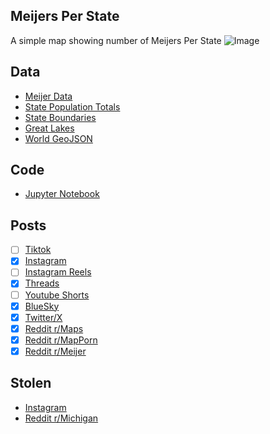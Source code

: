 ## Meijers Per State
A simple map showing number of Meijers Per State
![Image](https://drive.google.com/uc?export=view&id=1fkLrCohbJt2MoAlVcINTE9LzUsdFC8p3)

## Data
* [Meijer Data](https://vendornet.meijer.com/Home/Section/StoreLocations-206)
* [State Population Totals](https://www.census.gov/data/tables/time-series/demo/popest/2020s-state-total.html)
* [State Boundaries](https://www.census.gov/geographies/mapping-files/time-series/geo/carto-boundary-file.html)
* [Great Lakes](https://usicecenter.gov/Products/GreatLakesData)
* [World GeoJSON](https://public.opendatasoft.com/explore/dataset/world-administrative-boundaries/export/?flg=en-us)

## Code
* [Jupyter Notebook](FormatData.ipynb)

## Posts
- [ ] [Tiktok]()
- [x] [Instagram](https://www.instagram.com/p/DNv-24YZIKd/)
- [ ] [Instagram Reels]()
- [x] [Threads](https://www.threads.com/@vinemapper/post/DNv-3Q65I_j)
- [ ] [Youtube Shorts]()
- [x] [BlueSky](https://bsky.app/profile/vinemapper.bsky.social/post/3lx6abc7rd225)
- [x] [Twitter/X](https://x.com/VineMapper/status/1959701367490322867)
- [x] [Reddit r/Maps](https://www.reddit.com/r/Maps/comments/1mz55jr/meijers_per_state/)
- [x] [Reddit r/MapPorn](https://www.reddit.com/r/MapPorn/comments/1mz55gb/meijers_per_state/)
- [x] [Reddit r/Meijer](https://www.reddit.com/r/meijer/comments/1mz5cts/meijers_per_state/)

## Stolen
* [Instagram](https://www.instagram.com/p/DN_nMSPEYQk/)
* [Reddit r/Michigan](https://www.reddit.com/r/Michigan/comments/1nm547w/how_lucky_are_we/)
